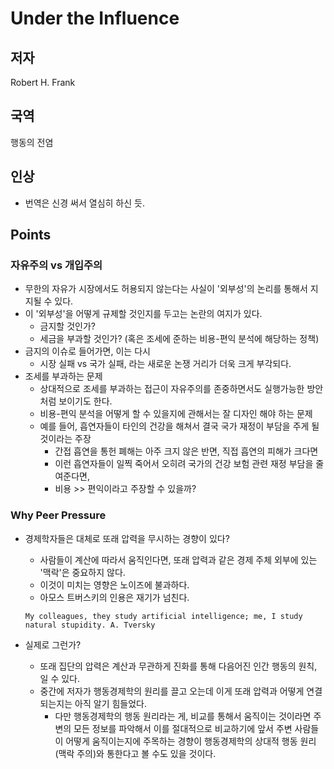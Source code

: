 # Under the Influence 

## 저자 
Robert H. Frank 

## 국역 
행동의 전염 

## 인상 
- 번역은 신경 써서 열심히 하신 듯. 

## Points 

### 자유주의 vs 개입주의 

- 무한의 자유가 시장에서도 허용되지 않는다는 사실이 '외부성'의 논리를 통해서 지지될 수 있다. 
- 이 '외부성'을 어떻게 규제할 것인지를 두고는 논란의 여지가 있다. 
  - 금지할 것인가? 
  - 세금을 부과할 것인가? (혹은 조세에 준하는 비용-편익 분석에 해당하는 정책) 
- 금지의 이슈로 들어가면, 이는 다시 
  - 시장 실패 vs 국가 실패, 라는 새로운 논쟁 거리가 더욱 크게 부각되다. 
- 조세를 부과하는 문제 
  - 상대적으로 조세를 부과하는 접근이 자유주의를 존중하면서도 실행가능한 방안처럼 보이기도 한다. 
  - 비용-편익 분석을 어떻게 할 수 있을지에 관해서는 잘 디자인 해야 하는 문제 
  - 예를 들어, 흡연자들이 타인의 건강을 해쳐서 결국 국가 재정이 부담을 주게 될 것이라는 주장 
    - 간접 흡연을 통헌 폐해는 아주 크지 않은 반면, 직접 흡연의 피해가 크다면 
    - 이런 흡연자들이 일찍 죽어서 오히려 국가의 건강 보험 관련 재정 부담을 줄여준다면, 
    - 비용 >> 편익이라고 주장할 수 있을까? 

### Why Peer Pressure 

- 경제학자들은 대체로 또래 압력을 무시하는 경향이 있다? 
  - 사람들이 계산에 따라서 움직인다면, 또래 압력과 같은 경제 주체 외부에 있는 '맥락'은 중요하지 않다. 
  - 이것이 미치는 영향은 노이즈에 불과하다. 
  - 아모스 트버스키의 인용은 재기가 넘친다. 
  
  ```
  My colleagues, they study artificial intelligence; me, I study natural stupidity. A. Tversky
  ```

- 실제로 그런가? 
  - 또래 집단의 압력은 계산과 무관하게 진화를 통해 다음어진 인간 행동의 원칙, 일 수 있다. 
  - 중간에 저자가 행동경제학의 원리를 끌고 오는데 이게 또래 압력과 어떻게 연결되는지는 아직 알기 힘들었다. 
    - 다만 행동경제학의 행동 원리라는 게, 비교를 통해서 움직이는 것이라면 주변의 모든 정보를 파악해서 이를 절대적으로 비교하기에 앞서 주변 사람들이 어떻게 움직이는지에 주목하는 경향이 행동경제학의 상대적 행동 원리(맥락 주의)와 통한다고 볼 수도 있을 것이다. 

 
